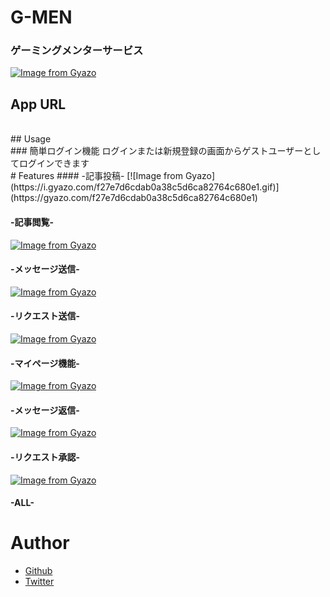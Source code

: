 # G-MEN
### ゲーミングメンターサービス
[![Image from Gyazo](https://i.gyazo.com/503af6cbf9fd4f34c8cf50da7665da50.gif)](https://gyazo.com/503af6cbf9fd4f34c8cf50da7665da50)

## App URL

<br>
## Usage

<br>
### 簡単ログイン機能
ログインまたは新規登録の画面からゲストユーザーとしてログインできます
<br>
# Features
#### -記事投稿-
[![Image from Gyazo](https://i.gyazo.com/f27e7d6cdab0a38c5d6ca82764c680e1.gif)](https://gyazo.com/f27e7d6cdab0a38c5d6ca82764c680e1)

#### -記事閲覧-
[![Image from Gyazo](https://i.gyazo.com/2fca4d822b86836dda3f352e5ac67a78.gif)](https://gyazo.com/2fca4d822b86836dda3f352e5ac67a78)

#### -メッセージ送信-
[![Image from Gyazo](https://i.gyazo.com/f254f7fc81f7350ed0e087a7f1e1c837.gif)](https://gyazo.com/f254f7fc81f7350ed0e087a7f1e1c837)

#### -リクエスト送信-
[![Image from Gyazo](https://i.gyazo.com/ea38ba82a5e732920af7108342552ef1.gif)](https://gyazo.com/ea38ba82a5e732920af7108342552ef1)

#### -マイページ機能-
[![Image from Gyazo](https://i.gyazo.com/488d200e6118a2df91959b4cbb8a002e.gif)](https://gyazo.com/488d200e6118a2df91959b4cbb8a002e)

#### -メッセージ返信-
[![Image from Gyazo](https://i.gyazo.com/a6f18de51252114a8c84ec831078b149.gif)](https://gyazo.com/a6f18de51252114a8c84ec831078b149)

#### -リクエスト承認-
[![Image from Gyazo](https://i.gyazo.com/1e598186887725296a8515d770b5a452.gif)](https://gyazo.com/1e598186887725296a8515d770b5a452)

#### -ALL-

# Author
- [Github](https://github.com/4ge44koyama)
- [Twitter](https://twitter.com/Koyama_codeA)